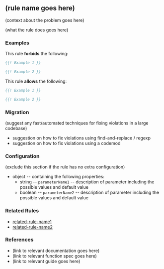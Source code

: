 ## (rule name goes here)

(context about the problem goes here)

(what the rule does goes here)

### Examples

This rule **forbids** the following:

```hbs
{{! Example 1 }}
```

```hbs
{{! Example 2 }}
```

This rule **allows** the following:

```hbs
{{! Example 1 }}
```

```hbs
{{! Example 2 }}
```

### Migration

(suggest any fast/automated techniques for fixing violations in a large codebase)

* suggestion on how to fix violations using find-and-replace / regexp
* suggestion on how to fix violations using a codemod

### Configuration

(exclude this section if the rule has no extra configuration)

* object -- containing the following properties:
  * string -- `parameterName1` -- description of parameter including the possible values and default value
  * boolean -- `parameterName2` -- description of parameter including the possible values and default value

### Related Rules

* [related-rule-name1](related-rule-name1.md)
* [related-rule-name2](related-rule-name2.md)

### References

* (link to relevant documentation goes here)
* (link to relevant function spec goes here)
* (link to relevant guide goes here)
